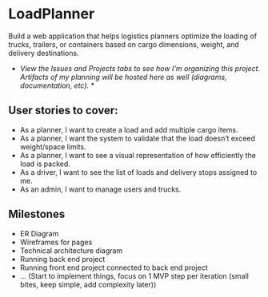 # LoadPlanner
Build a web application that helps logistics planners optimize the loading of trucks, trailers, or containers based on cargo dimensions, weight, and delivery destinations.

* *View the Issues and Projects tabs to see how I'm organizing this project.  Artifacts of my planning will be hosted here as well (diagrams, documentation, etc).* *

## User stories to cover:  
- As a planner, I want to create a load and add multiple cargo items.  
- As a planner, I want the system to validate that the load doesn’t exceed weight/space limits.  
- As a planner, I want to see a visual representation of how efficiently the load is packed.  
- As a driver, I want to see the list of loads and delivery stops assigned to me.  
- As an admin, I want to manage users and trucks.  

## Milestones
- ER Diagram
- Wireframes for pages
- Technical architecture diagram
- Running back end project
- Running front end project connected to back end project
- ... (Start to implement things, focus on 1 MVP step per iteration (small bites, keep simple, add complexity later))
